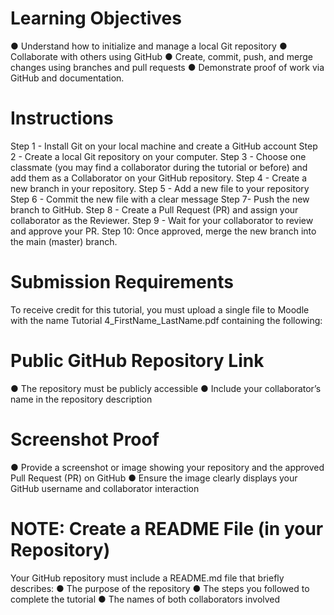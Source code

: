 # Learning Objectives
● Understand how to initialize and manage a local Git repository
● Collaborate with others using GitHub
● Create, commit, push, and merge changes using branches and pull requests
● Demonstrate proof of work via GitHub and documentation.

# Instructions
Step 1 - Install Git on your local machine and create a GitHub account
Step 2 - Create a local Git repository on your computer.
Step 3 - Choose one classmate (you may find a collaborator during the tutorial or before) and
add them as a Collaborator on your GitHub repository.
Step 4 - Create a new branch in your repository.
Step 5 - Add a new file to your repository
Step 6 - Commit the new file with a clear message
Step 7- Push the new branch to GitHub.
Step 8 - Create a Pull Request (PR) and assign your collaborator as the Reviewer.
Step 9 - Wait for your collaborator to review and approve your PR.
Step 10: Once approved, merge the new branch into the main (master) branch.

# Submission Requirements
To receive credit for this tutorial, you must upload a single file to Moodle with the name Tutorial
4_FirstName_LastName.pdf containing the following:
# Public GitHub Repository Link
● The repository must be publicly accessible
● Include your collaborator’s name in the repository description
# Screenshot Proof
● Provide a screenshot or image showing your repository and the approved Pull Request
(PR) on GitHub
● Ensure the image clearly displays your GitHub username and collaborator interaction
# NOTE: Create a README File (in your Repository)
Your GitHub repository must include a README.md file that briefly describes:
● The purpose of the repository
● The steps you followed to complete the tutorial
● The names of both collaborators involved
